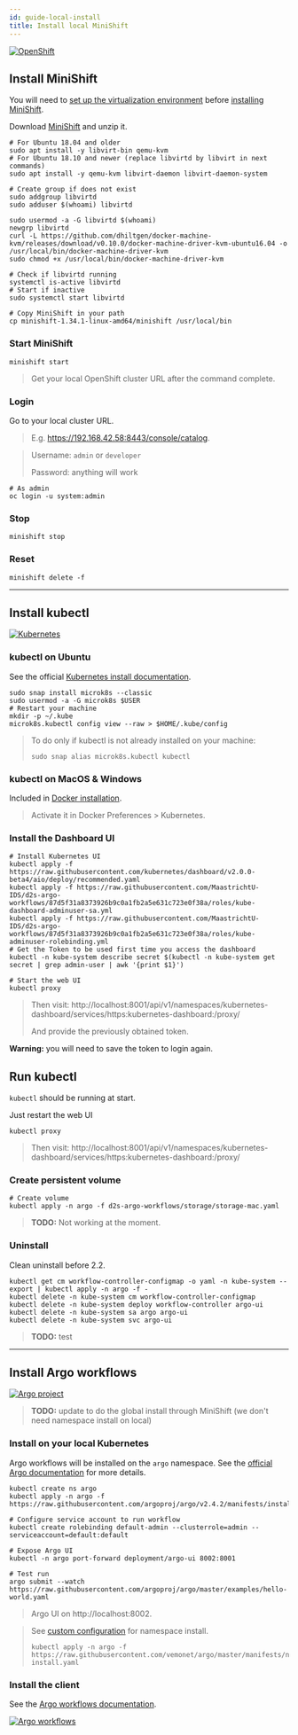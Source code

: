 ```yaml
---
id: guide-local-install
title: Install local MiniShift
---
```


[![OpenShift](/dsri-documentation/img/openshift-logo.png)](https://docs.okd.io/latest/minishift/getting-started/installing.html)

## Install MiniShift

You will need to [set up the virtualization environment](https://docs.okd.io/latest/minishift/getting-started/setting-up-virtualization-environment.html) before [installing MiniShift](https://docs.okd.io/latest/minishift/getting-started/installing.html).

Download [MiniShift](https://github.com/minishift/minishift/releases) and unzip it.

```shell
# For Ubuntu 18.04 and older
sudo apt install -y libvirt-bin qemu-kvm
# For Ubuntu 18.10 and newer (replace libvirtd by libvirt in next commands)
sudo apt install -y qemu-kvm libvirt-daemon libvirt-daemon-system

# Create group if does not exist
sudo addgroup libvirtd
sudo adduser $(whoami) libvirtd

sudo usermod -a -G libvirtd $(whoami)
newgrp libvirtd
curl -L https://github.com/dhiltgen/docker-machine-kvm/releases/download/v0.10.0/docker-machine-driver-kvm-ubuntu16.04 -o /usr/local/bin/docker-machine-driver-kvm
sudo chmod +x /usr/local/bin/docker-machine-driver-kvm

# Check if libvirtd running
systemctl is-active libvirtd
# Start if inactive
sudo systemctl start libvirtd

# Copy MiniShift in your path
cp minishift-1.34.1-linux-amd64/minishift /usr/local/bin
```

### Start MiniShift

```shell
minishift start
```

> Get your local OpenShift cluster URL after the command complete.

### Login

Go to your local cluster URL.

> E.g. https://192.168.42.58:8443/console/catalog.

> Username: `admin` or `developer`
>
> Password: anything will work

```shell
# As admin
oc login -u system:admin
```

### Stop

```shell
minishift stop
```

### Reset

```shell
minishift delete -f
```

---

## Install kubectl

[![Kubernetes](/dsri-documentation/img/Kubernetes.png)](https://kubernetes.io/)

### kubectl on Ubuntu

See the official [Kubernetes install documentation](https://ubuntu.com/kubernetes/install).

```shell
sudo snap install microk8s --classic
sudo usermod -a -G microk8s $USER
# Restart your machine
mkdir -p ~/.kube
microk8s.kubectl config view --raw > $HOME/.kube/config
```

> To do only if kubectl is not already installed on your machine:
>
> ```shell
> sudo snap alias microk8s.kubectl kubectl
> ```

### kubectl on MacOS & Windows

Included in [Docker installation](/docs/cwl-install#on-macos-windows).

> Activate it in Docker Preferences > Kubernetes.

### Install the Dashboard UI

```shell
# Install Kubernetes UI
kubectl apply -f https://raw.githubusercontent.com/kubernetes/dashboard/v2.0.0-beta4/aio/deploy/recommended.yaml
kubectl apply -f https://raw.githubusercontent.com/MaastrichtU-IDS/d2s-argo-workflows/87d5f31a8373926b9c0a1fb2a5e631c723e0f38a/roles/kube-dashboard-adminuser-sa.yml
kubectl apply -f https://raw.githubusercontent.com/MaastrichtU-IDS/d2s-argo-workflows/87d5f31a8373926b9c0a1fb2a5e631c723e0f38a/roles/kube-adminuser-rolebinding.yml
# Get the Token to be used first time you access the dashboard
kubectl -n kube-system describe secret $(kubectl -n kube-system get secret | grep admin-user | awk '{print $1}')

# Start the web UI
kubectl proxy
```

> Then visit: http://localhost:8001/api/v1/namespaces/kubernetes-dashboard/services/https:kubernetes-dashboard:/proxy/
>
> And provide the previously obtained token.

**Warning:** you will need to save the token to login again.

## Run kubectl

`kubectl` should be running at start.

Just restart the web UI

```shell
kubectl proxy
```

> Then visit: http://localhost:8001/api/v1/namespaces/kubernetes-dashboard/services/https:kubernetes-dashboard:/proxy/

### Create persistent volume

```shell
# Create volume
kubectl apply -n argo -f d2s-argo-workflows/storage/storage-mac.yaml
```

> **TODO:** Not working at the moment.

### Uninstall

Clean uninstall before 2.2.

```shell
kubectl get cm workflow-controller-configmap -o yaml -n kube-system --export | kubectl apply -n argo -f -
kubectl delete -n kube-system cm workflow-controller-configmap
kubectl delete -n kube-system deploy workflow-controller argo-ui
kubectl delete -n kube-system sa argo argo-ui
kubectl delete -n kube-system svc argo-ui
```

> **TODO:** test

---

## Install Argo workflows

[![Argo project](/dsri-documentation/img/argo-logo.png)](https://argoproj.github.io/argo/)

> **TODO:** update to do the global install through MiniShift (we don't need namespace install on local)

### Install on your local Kubernetes

Argo workflows will be installed on the `argo` namespace. See the [official Argo documentation](https://argoproj.github.io/docs/argo/demo.html#2-install-the-controller-and-ui) for more details.

```shell
kubectl create ns argo
kubectl apply -n argo -f https://raw.githubusercontent.com/argoproj/argo/v2.4.2/manifests/install.yaml

# Configure service account to run workflow
kubectl create rolebinding default-admin --clusterrole=admin --serviceaccount=default:default

# Expose Argo UI
kubectl -n argo port-forward deployment/argo-ui 8002:8001

# Test run
argo submit --watch https://raw.githubusercontent.com/argoproj/argo/master/examples/hello-world.yaml
```

> Argo UI on http://localhost:8002.

> See [custom configuration](https://raw.githubusercontent.com/vemonet/argo/master/manifests/namespace-install.yaml) for namespace install.
>
> ```shell
> kubectl apply -n argo -f https://raw.githubusercontent.com/vemonet/argo/master/manifests/namespace-install.yaml
> ```

### Install the client

See the [Argo workflows documentation](/dsri-documentation/docs/workflows-argo).

[![Argo workflows](/dsri-documentation/img/argo-logo.png)](https://argoproj.github.io/)